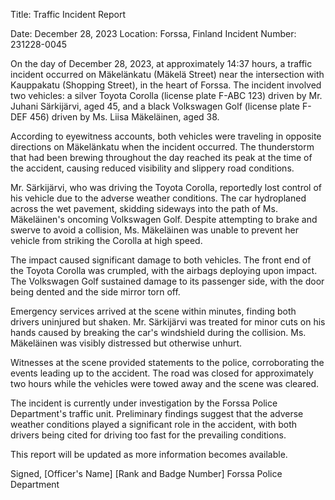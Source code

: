  Title: Traffic Incident Report

Date: December 28, 2023
Location: Forssa, Finland
Incident Number: 231228-0045

On the day of December 28, 2023, at approximately 14:37 hours, a traffic incident occurred on Mäkelänkatu (Mäkelä Street) near the intersection with Kauppakatu (Shopping Street), in the heart of Forssa. The incident involved two vehicles: a silver Toyota Corolla (license plate F-ABC 123) driven by Mr. Juhani Särkijärvi, aged 45, and a black Volkswagen Golf (license plate F-DEF 456) driven by Ms. Liisa Mäkeläinen, aged 38.

According to eyewitness accounts, both vehicles were traveling in opposite directions on Mäkelänkatu when the incident occurred. The thunderstorm that had been brewing throughout the day reached its peak at the time of the accident, causing reduced visibility and slippery road conditions.

Mr. Särkijärvi, who was driving the Toyota Corolla, reportedly lost control of his vehicle due to the adverse weather conditions. The car hydroplaned across the wet pavement, skidding sideways into the path of Ms. Mäkeläinen's oncoming Volkswagen Golf. Despite attempting to brake and swerve to avoid a collision, Ms. Mäkeläinen was unable to prevent her vehicle from striking the Corolla at high speed.

The impact caused significant damage to both vehicles. The front end of the Toyota Corolla was crumpled, with the airbags deploying upon impact. The Volkswagen Golf sustained damage to its passenger side, with the door being dented and the side mirror torn off.

Emergency services arrived at the scene within minutes, finding both drivers uninjured but shaken. Mr. Särkijärvi was treated for minor cuts on his hands caused by breaking the car's windshield during the collision. Ms. Mäkeläinen was visibly distressed but otherwise unhurt.

Witnesses at the scene provided statements to the police, corroborating the events leading up to the accident. The road was closed for approximately two hours while the vehicles were towed away and the scene was cleared.

The incident is currently under investigation by the Forssa Police Department's traffic unit. Preliminary findings suggest that the adverse weather conditions played a significant role in the accident, with both drivers being cited for driving too fast for the prevailing conditions.

This report will be updated as more information becomes available.

Signed,
[Officer's Name]
[Rank and Badge Number]
Forssa Police Department